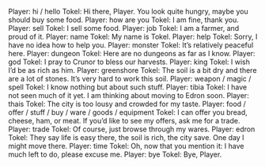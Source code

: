 Player: hi / hello
Tokel: Hi there, Player. You look quite hungry, maybe you should buy some food.
Player: how are you
Tokel: I am fine, thank you.
Player: sell
Tokel: I sell some food.
Player: job
Tokel: I am a farmer, and proud of it.
Player: name
Tokel: My name is Tokel.
Player: help
Tokel: Sorry, I have no idea how to help you.
Player: monster
Tokel: It’s relatively peaceful here.
Player: dungeon
Tokel: Here are no dungeons as far as I know.
Player: god
Tokel: I pray to Crunor to bless our harvests.
Player: king
Tokel: I wish I’d be as rich as him.
Player: greenshore
Tokel: The soil is a bit dry and there are a lot of stones. It’s very hard to work this soil.
Player: weapon / magic / spell
Tokel: I know nothing but about such stuff.
Player: tibia
Tokel: I have not seen much of it yet. I am thinking about moving to Edron soon.
Player: thais
Tokel: The city is too lousy and crowded for my taste.
Player: food / offer / stuff / buy / ware / goods / equipment
Tokel: I can offer you bread, cheese, ham, or meat. If you’d like to see my offers, ask me for a trade.
Player: trade
Tokel: Of course, just browse through my wares.
Player: edron
Tokel: They say life is easy there, the soil is rich, the city save. One day I might move there.
Player: time
Tokel: Oh, now that you mention it: I have much left to do, please excuse me.
Player: bye
Tokel: Bye, Player.